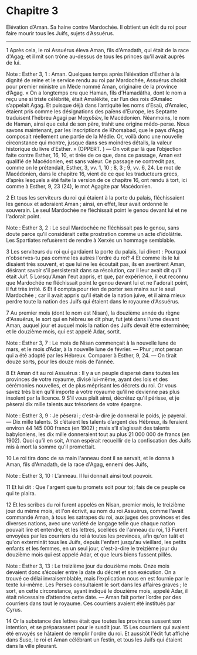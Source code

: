 # Chapitre 3

Elévation d’Aman.
Sa haine contre Mardochée.
Il obtient un édit du roi pour faire mourir tous les Juifs, sujets d’Assuérus.

***

1 Après cela, le roi Assuérus éleva Aman, fils d'Amadath, qui était de la race d'Agag; et il mit son trône au-dessus de tous les princes qu'il avait auprès de lui.

<span class="bible-note">Note : </span> Esther 3, 1 : Aman. Quelques temps après l’élévation d’Esther à la dignité de reine et le service rendu au roi par Mardochée, Assuérus choisit pour premier ministre un Mède nommé Aman, originaire de la province d’Agag. « On a longtemps cru que Haman, fils d’Hamadâtha, dont le nom a reçu une si triste célébrité, était Amalékite, car l’un des rois d’Amalec s’appelait Agag. Et puisque déjà dans l’antiquité les noms d’Esaü, d’Amalec, étaient pris comme les désignations des païens d’Europe, les Septante traduisent l’hébreu Agagi par Μαχεδῶν, le Macédonien. Néanmoins, le nom de Haman, ainsi que celui de son père, trahit une origine médo-perse. Nous savons maintenant, par les inscriptions de Khorsabad, que le pays d’Agag composait réellement une partie de la Médie. Or, voilà donc une nouvelle circonstance qui montre, jusque dans ses moindres détails, la valeur historique du livre d’Esther. » (OPPERT. ) ― On voit par là que l’objection faite contre Esther, 16, 10, et tirée de ce que, dans ce passage, Aman est
qualifié de Macédonien, est sans valeur. Ce passage ne contredit pas, comme on le prétendait, Esther, 3, vv. 1, 10 ; 8, 3 ; 9, vv. 6, 24. Le mot de Macédonien, dans le chapitre 16, vient de ce que les traducteurs grecs, d’après lesquels a été faite la version de ce chapitre 16, ont rendu à tort, ici comme à Esther, 9, 23 (24), le mot Agagite par Macédonien.

2 Et tous les serviteurs du roi qui étaient à la porte du palais, fléchissaient les genoux et adoraient Aman ; ainsi, en effet, leur avait ordonné le souverain. Le seul Mardochée ne fléchissait point le genou devant lui et ne l'adorait point.

<span class="bible-note">Note : </span> Esther 3, 2 : Le seul Mardochée ne fléchissait pas le genou, sans doute parce qu’il considérait cette prostration comme un acte d’idolâtrie. Les Spartiates refusèrent de rendre à Xerxès un hommage semblable.

3 Les serviteurs du roi qui gardaient la porte du palais, lui dirent : Pourquoi n'observes-tu pas comme les autres l'ordre du roi? 4 Et comme ils le lui disaient très souvent, et que lui ne les écoutait pas, ils en avertirent Aman, désirant savoir s'il persisterait dans sa résolution, car il leur avait dit qu'il était Juif. 5 Lorsqu'Aman l'eut appris, et que, par expérience, il eut reconnu que Mardochée ne fléchissait point le genou devant lui et ne l'adorait point, il fut très irrité. 6 Et il compta pour rien de porter ses mains sur le seul Mardochée ; car il avait appris qu'il était de la nation juive, et il aima mieux perdre toute la nation des Juifs qui étaient dans le royaume d'Assuérus.


7 Au premier mois (dont le nom est Nisan), la douzième année du règne d'Assuérus, le sort qui en hébreu se dit phur, fut jeté dans l'urne devant Aman, auquel jour et auquel mois la nation des Juifs devait être exterminée; et le douzième mois, qui est appelé Adar, sortit.

<span class="bible-note">Note : </span> Esther 3, 7 : Le mois de Nisan commençait à la nouvelle lune de mars, et le mois d’Adar, à la nouvelle lune de février. ― Phur ; mot persan qui a été adopté par les Hébreux. Comparer à Esther, 9, 24. ― On tirait douze sorts, pour les douze mois de l’année.

8 Et Aman dit au roi Assuérus : Il y a un peuple dispersé dans toutes les provinces de votre royaume, divisé lui-même, ayant des lois et des cérémonies nouvelles, et de plus méprisant les décrets du roi. Or vous savez très bien qu'il importe à votre royaume qu'il ne devienne pas plus insolent par la licence. 9 S'il vous plaît ainsi, décrétez qu'il périsse, et je pèserai dix mille talents aux trésoriers de votre épargne.

<span class="bible-note">Note : </span> Esther 3, 9 : Je pèserai ; c’est-à-dire je donnerai le poids, je payerai. ― Dix mille talents. Si c’étaient les talents d’argent des Hébreux, ils feraient environ 44 145 000 francs (en 1902) ; mais s’il s’agissait des talents babyloniens, les dix mille donneraient tout au plus 21 000 000 de francs (en 1902). Quoi qu’il en soit, Aman espérait recueillir de la confiscation des Juifs mis à mort la somme qu’il promettait.

10 Le roi tira donc de sa main l'anneau dont il se servait, et le donna à Aman, fils d'Amadath, de la race d'Agag, ennemi des Juifs,

<span class="bible-note">Note : </span> Esther 3, 10 : L’anneau. Il lui donnait ainsi tout pouvoir.

11 Et lui dit : Que l'argent que tu promets soit pour toi; fais de ce peuple ce qui te plaira.


12 Et les scribes du roi furent appelés en Nisan, premier mois, le treizième jour du même mois, et l'on écrivit, au nom du roi Assuérus, comme l'avait commandé Aman, à tous les satrapes du roi, aux juges des provinces et des diverses nations, avec une variété de langage telle que chaque nation pouvait lire et entendre; et les lettres, scellées de l'anneau du roi, 13 Furent envoyées par les courriers du roi à toutes les provinces, afin qu'on tuât et qu'on exterminât tous les Juifs, depuis l'enfant jusqu'au vieillard, les petits enfants et les femmes, en un seul jour, c'est-à-dire le treizième jour du douzième mois qui est appelé Adar, et que leurs biens fussent pillés.

<span class="bible-note">Note : </span> Esther 3, 13 : Le treizième jour du douzième mois. Onze mois devaient donc s’écouler entre la date du décret et son exécution. On a trouvé ce délai invraisemblable, mais l’explication nous en est fournie par le texte lui-même. Les Perses consultaient le sort dans les affaires graves ; le sort, en cette circonstance, ayant indiqué le douzième mois, appelé Adar, il était nécessaire d’attendre cette date. ― Aman fait porter l’ordre par des courriers dans tout le royaume. Ces courriers avaient été institués par Cyrus.


14 Or la substance des lettres était que toutes les provinces sussent son intention, et se préparassent pour le susdit jour. 15 Les courriers qui avaient été envoyés se hâtaient de remplir l'ordre du roi. Et aussitôt l'édit fut affiché dans Suse, le roi et Aman célébrant un festin, et tous les Juifs qui étaient dans la ville pleurant.


